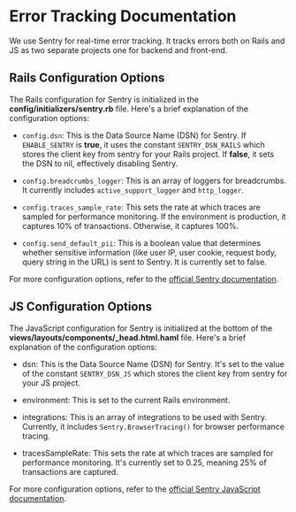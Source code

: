 # Error Tracking Documentation

We use Sentry for real-time error tracking. It tracks errors both on Rails and JS as two separate projects one for backend and front-end.

## Rails Configuration Options

The Rails configuration for Sentry is initialized in the **config/initializers/sentry.rb** file. Here's a brief explanation of the configuration options:

- `config.dsn`: This is the Data Source Name (DSN) for Sentry. If `ENABLE_SENTRY` is **true**, it uses the constant `SENTRY_DSN_RAILS` which stores the client key from sentry for your Rails project. If **false**, it sets the DSN to nil, effectively disabling Sentry.

- `config.breadcrumbs_logger`: This is an array of loggers for breadcrumbs. It currently includes `active_support_logger` and `http_logger`.

- `config.traces_sample_rate`: This sets the rate at which traces are sampled for performance monitoring. If the environment is production, it captures 10% of transactions. Otherwise, it captures 100%.

- `config.send_default_pii`: This is a boolean value that determines whether sensitive information (like user IP, user cookie, request body, query string in the URL) is sent to Sentry. It is currently set to false.

For more configuration options, refer to the [official Sentry documentation](https://docs.sentry.io/platforms/ruby/guides/rails/configuration/options/``).

## JS Configuration Options

The JavaScript configuration for Sentry is initialized at the bottom of the **views/layouts/components/\_head.html.haml** file. Here's a brief explanation of the configuration options:

- dsn: This is the Data Source Name (DSN) for Sentry. It's set to the value of the constant `SENTRY_DSN_JS` which stores the client key from sentry for your JS project.

- environment: This is set to the current Rails environment.

- integrations: This is an array of integrations to be used with Sentry. Currently, it includes `Sentry.BrowserTracing()` for browser performance tracing.

- tracesSampleRate: This sets the rate at which traces are sampled for performance monitoring. It's currently set to 0.25, meaning 25% of transactions are captured.

For more configuration options, refer to the [official Sentry JavaScript documentation](https://docs.sentry.io/platforms/javascript/configuration/).

